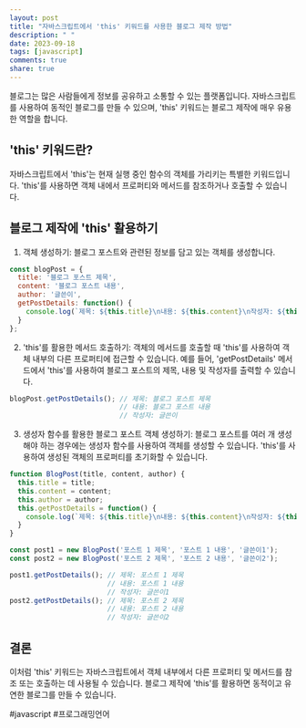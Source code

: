 ```yaml
---
layout: post
title: "자바스크립트에서 'this' 키워드를 사용한 블로그 제작 방법"
description: " "
date: 2023-09-18
tags: [javascript]
comments: true
share: true
---
```


블로그는 많은 사람들에게 정보를 공유하고 소통할 수 있는 플랫폼입니다. 자바스크립트를 사용하여 동적인 블로그를 만들 수 있으며, 'this' 키워드는 블로그 제작에 매우 유용한 역할을 합니다.

## 'this' 키워드란?

자바스크립트에서 'this'는 현재 실행 중인 함수의 객체를 가리키는 특별한 키워드입니다. 'this'를 사용하면 객체 내에서 프로퍼티와 메서드를 참조하거나 호출할 수 있습니다.

## 블로그 제작에 'this' 활용하기

1. 객체 생성하기: 블로그 포스트와 관련된 정보를 담고 있는 객체를 생성합니다.

```javascript
const blogPost = {
  title: '블로그 포스트 제목',
  content: '블로그 포스트 내용',
  author: '글쓴이',
  getPostDetails: function() {
    console.log(`제목: ${this.title}\n내용: ${this.content}\n작성자: ${this.author}`);
  }
};
```

2. 'this'를 활용한 메서드 호출하기: 객체의 메서드를 호출할 때 'this'를 사용하여 객체 내부의 다른 프로퍼티에 접근할 수 있습니다. 예를 들어, 'getPostDetails' 메서드에서 'this'를 사용하여 블로그 포스트의 제목, 내용 및 작성자를 출력할 수 있습니다.

```javascript
blogPost.getPostDetails(); // 제목: 블로그 포스트 제목
                           // 내용: 블로그 포스트 내용
                           // 작성자: 글쓴이
```

3. 생성자 함수를 활용한 블로그 포스트 객체 생성하기: 블로그 포스트를 여러 개 생성해야 하는 경우에는 생성자 함수를 사용하여 객체를 생성할 수 있습니다. 'this'를 사용하여 생성된 객체의 프로퍼티를 초기화할 수 있습니다.

```javascript
function BlogPost(title, content, author) {
  this.title = title;
  this.content = content;
  this.author = author;
  this.getPostDetails = function() {
    console.log(`제목: ${this.title}\n내용: ${this.content}\n작성자: ${this.author}`);
  }
}

const post1 = new BlogPost('포스트 1 제목', '포스트 1 내용', '글쓴이1');
const post2 = new BlogPost('포스트 2 제목', '포스트 2 내용', '글쓴이2');

post1.getPostDetails(); // 제목: 포스트 1 제목
                        // 내용: 포스트 1 내용
                        // 작성자: 글쓴이1
post2.getPostDetails(); // 제목: 포스트 2 제목
                        // 내용: 포스트 2 내용
                        // 작성자: 글쓴이2
```

## 결론

이처럼 'this' 키워드는 자바스크립트에서 객체 내부에서 다른 프로퍼티 및 메서드를 참조 또는 호출하는 데 사용될 수 있습니다. 블로그 제작에 'this'를 활용하면 동적이고 유연한 블로그를 만들 수 있습니다.

#javascript #프로그래밍언어